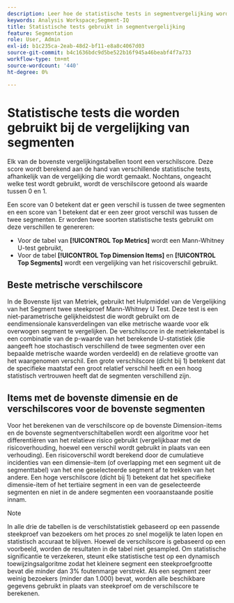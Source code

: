 ```yaml
---
description: Leer hoe de statistische tests in segmentvergelijking worden gebruikt.
keywords: Analysis Workspace;Segment-IQ
title: Statistische tests gebruikt in segmentvergelijking
feature: Segmentation
role: User, Admin
exl-id: b1c235ca-2eab-48d2-bf11-e8a8c4067d03
source-git-commit: b4c1636bdc9d5be522b16f945a46beabf4f7a733
workflow-type: tm+mt
source-wordcount: '440'
ht-degree: 0%

---
```


# Statistische tests die worden gebruikt bij de vergelijking van segmenten

Elk van de bovenste vergelijkingstabellen toont een verschilscore. Deze score wordt berekend aan de hand van verschillende statistische tests, afhankelijk van de vergelijking die wordt gemaakt. Nochtans, ongeacht welke test wordt gebruikt, wordt de verschilscore getoond als waarde tussen 0 en 1.

Een score van 0 betekent dat er geen verschil is tussen de twee segmenten en een score van 1 betekent dat er een zeer groot verschil was tussen de twee segmenten. Er worden twee soorten statistische tests gebruikt om deze verschillen te genereren:

* Voor de tabel van **[!UICONTROL Top Metrics]** wordt een Mann-Whitney U-test gebruikt,
* Voor de tabel **[!UICONTROL Top Dimension Items]** en **[!UICONTROL Top Segments]** wordt een vergelijking van het risicoverschil gebruikt.

## Beste metrische verschilscore

In de Bovenste lijst van Metriek, gebruikt het Hulpmiddel van de Vergelijking van het Segment twee steekproef Mann-Whitney U Test. Deze test is een niet-parametrische gelijkheidstest die wordt gebruikt om de eendimensionale kansverdelingen van elke metrische waarde voor elk overwogen segment te vergelijken. De verschilscore in de metriekentabel is een combinatie van de p-waarde van het berekende U-statistiek (die aangeeft hoe stochastisch verschillend de twee segmenten over een bepaalde metrische waarde worden verdeeld) en de relatieve grootte van het waargenomen verschil. Een grote verschilscore (dicht bij 1) betekent dat de specifieke maatstaf een groot relatief verschil heeft en een hoog statistisch vertrouwen heeft dat de segmenten verschillend zijn.

## Items met de bovenste dimensie en de verschilscores voor de bovenste segmenten

Voor het berekenen van de verschilscore op de bovenste Dimension-items en de bovenste segmentverschiltabellen wordt een algoritme voor het differentiëren van het relatieve risico gebruikt (vergelijkbaar met de risicoverhouding, hoewel een verschil wordt gebruikt in plaats van een verhouding). Een risicoverschil wordt berekend door de cumulatieve incidenties van een dimensie-item (of overlapping met een segment uit de segmenttabel) van het ene geselecteerde segment af te trekken van het andere. Een hoge verschilscore (dicht bij 1) betekent dat het specifieke dimensie-item of het tertiaire segment in een van de geselecteerde segmenten en niet in de andere segmenten een vooraanstaande positie innam.

>[!NOTE]
>
>In alle drie de tabellen is de verschilstatistiek gebaseerd op een passende steekproef van bezoekers om het proces zo snel mogelijk te laten lopen en statistisch accuraat te blijven. Hoewel de verschilscore is gebaseerd op een voorbeeld, worden de resultaten in de tabel niet gesampled. Om statistische significantie te verzekeren, steunt elke statistische test op een dynamisch toewijzingsalgoritme zodat het kleinere segment een steekproefgrootte bevat die minder dan 3% foutenmarge verstrekt. Als een segment zeer weinig bezoekers (minder dan 1.000) bevat, worden alle beschikbare gegevens gebruikt in plaats van steekproef om de verschilscore te berekenen.
